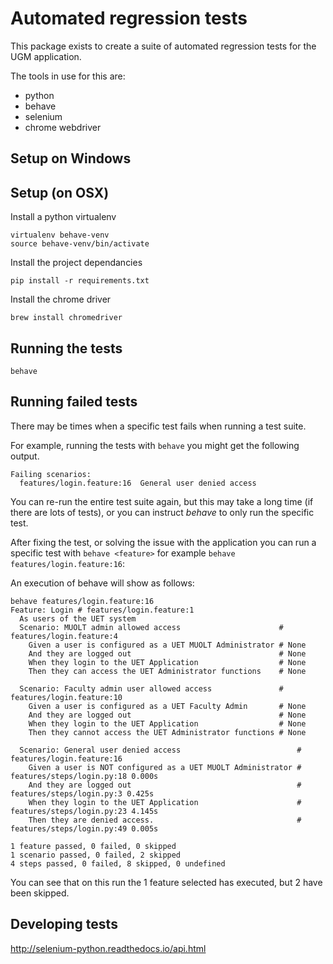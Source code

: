 # Automated regression tests

This package exists to create a suite of automated regression tests for the UGM application.

The tools in use for this are:

 - python
 - behave
 - selenium
 - chrome webdriver

## Setup on Windows



## Setup (on OSX)

Install a python virtualenv

```
virtualenv behave-venv
source behave-venv/bin/activate
```

Install the project dependancies

```
pip install -r requirements.txt
```

Install the chrome driver

```
brew install chromedriver
```

## Running the tests

```
behave
```

## Running failed tests

There may be times when a specific test fails when running a test suite.

For example, running the tests with `behave` you might get the following output.

```
Failing scenarios:
  features/login.feature:16  General user denied access
```

You can re-run the entire test suite again, but this may take a long time (if there are lots of tests), or you can instruct *behave* to only run the specific test.

After fixing the test, or solving the issue with the application you can run a specific test with `behave <feature>`  for example `behave features/login.feature:16`:

An execution of behave will show as follows:

```
behave features/login.feature:16
Feature: Login # features/login.feature:1
  As users of the UET system
  Scenario: MUOLT admin allowed access                      # features/login.feature:4
    Given a user is configured as a UET MUOLT Administrator # None
    And they are logged out                                 # None
    When they login to the UET Application                  # None
    Then they can access the UET Administrator functions    # None

  Scenario: Faculty admin user allowed access               # features/login.feature:10
    Given a user is configured as a UET Faculty Admin       # None
    And they are logged out                                 # None
    When they login to the UET Application                  # None
    Then they cannot access the UET Administrator functions # None

  Scenario: General user denied access                          # features/login.feature:16
    Given a user is NOT configured as a UET MUOLT Administrator # features/steps/login.py:18 0.000s
    And they are logged out                                     # features/steps/login.py:3 0.425s
    When they login to the UET Application                      # features/steps/login.py:23 4.145s
    Then they are denied access.                                # features/steps/login.py:49 0.005s

1 feature passed, 0 failed, 0 skipped
1 scenario passed, 0 failed, 2 skipped
4 steps passed, 0 failed, 8 skipped, 0 undefined
```

You can see that on this run the 1 feature selected has executed, but 2 have been skipped.

## Developing tests

http://selenium-python.readthedocs.io/api.html
